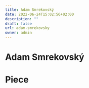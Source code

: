 ```yaml
---
title: Adam Smrekovský
date: 2022-06-24T15:02:56+02:00
description: ""
draft: false
url: adam-smrekovsky
owner: admin
---
```

# Adam Smrekovský

<!-- SECTION BREAK -->
# Piece
